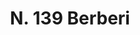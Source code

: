 ---
title: "N. 139 Berberi"
permalink: "/edition/plant139/"
plant-name: "N. 139"
plant-number: "139"
plant-xml: "/assets/xml/plant139.xml"
plant-img1: "/assets/img/plant139_verso.jpg"
plant-img2: "/assets/img/plant139.jpg"
plant-title: "N. 139 Berberi"
plant-wfo-link: "http://www.worldfloraonline.org/taxon/wfo-0000564027"
plant-kew-link: "https://powo.science.kew.org/taxon/urn:lsid:ipni.org:names:328527-2"
plant-taxon-content: "Berberis vulgaris L."
layout: single-xml
---